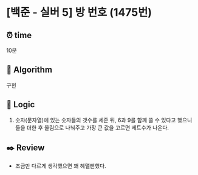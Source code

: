 # [백준 - 실버 5] 방 번호 (1475번)

## ⏰ **time**

10분

## :pushpin: **Algorithm**

구현

## :round_pushpin: **Logic**

1. 숫자(문자열)에 있는 숫자들의 갯수를 세준 뒤, 6과 9를 함께 쓸 수 있다고 했으니 둘을 더한 후 올림으로 나눠주고 가장 큰 값을 고르면 세트수가 나온다.

## :black_nib: **Review**

- 조금만 다르게 생각했으면 꽤 헤맬뻔했다.

